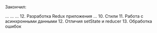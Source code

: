 Закончил:

...
...
...
12. Разработка Redux приложения
    ...
    10. Стили
    11. Работа с асинхронными данными
    12. Отличия setState и reducer
    13. Обработка ошибок
    